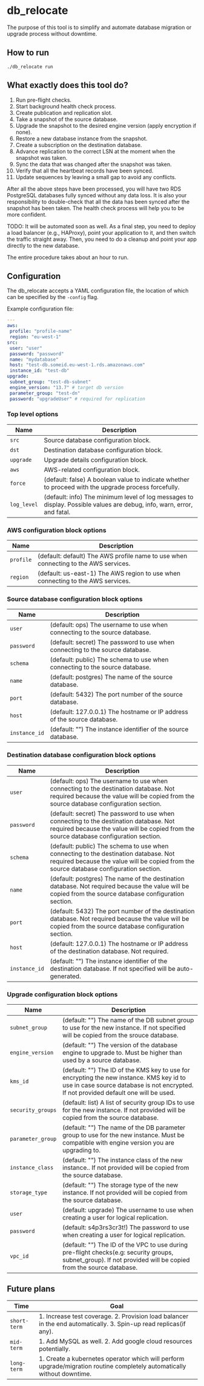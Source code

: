 # db_relocate

The purpose of this tool is to simplify and automate database migration or upgrade process without downtime.

## How to run
`./db_relocate run`

## What exactly does this tool do?
1. Run pre-flight checks.
2. Start background health check process.
3. Create publication and replication slot.
4. Take a snapshot of the source database.
5. Upgrade the snapshot to the desired engine version (apply encryption if none).
6. Restore a new database instance from the snapshot.
7. Create a subscription on the destination database.
8. Advance replication to the correct LSN at the moment when the snapshot was taken.
9. Sync the data that was changed after the snapshot was taken.
10. Verify that all the heartbeat records have been synced.
11. Update sequences by leaving a small gap to avoid any conflicts.

After all the above steps have been processed, you will have two RDS PostgreSQL databases fully synced without any data loss. It is also your responsibility to double-check that all the data has been synced after the snapshot has been taken. The health check process will help you to be more confident.

TODO: It will be automated soon as well.
As a final step, you need to deploy a load balancer (e.g., HAProxy), point your application to it, and then switch the traffic straight away. Then, you need to do a cleanup and point your app directly to the new database.

The entire procedure takes about an hour to run.

## Configuration

The db_relocate accepts a YAML configuration file, the location of which can be specified by the `-config` flag.

Example configuration file:
```yaml
---
aws:
 profile: "profile-name"
 region: "eu-west-1"
src:
 user: "user"
 password: "password"
 name: "mydatabase"
 host: "test-db.someid.eu-west-1.rds.amazonaws.com"
 instance_id: "test-db"
upgrade:
 subnet_group: "test-db-subnet"
 engine_version: "13.7" # target db version
 parameter_group: "test-dn"
 password: "upgradeUser" # required for replication
```

### Top level options

Name              | Description
------------------|------------
`src`             | Source database configuration block.
`dst`             | Destination database configuration block.
`upgrade`         | Upgrade details configuration block.
`aws`             | AWS-related configuration block.
`force`           | (default: false) A boolean value to indicate whether to proceed with the upgrade process forcefully.
`log_level`       | (default: info) The minimum level of log messages to display. Possible values are debug, info, warn, error, and fatal.

### AWS configuration block options
Name              | Description
------------------|------------
`profile`         | (default: default) The AWS profile name to use when connecting to the AWS services.
`region`          | (default: us-east-1) The AWS region to use when connecting to the AWS services.

### Source database configuration block options
Name              | Description
------------------|------------
`user`            | (default: ops) The username to use when connecting to the source database.
`password`        | (default: secret) The password to use when connecting to the source database.
`schema`          | (default: public) The schema to use when connecting to the source database.
`name`            | (default: postgres) The name of the source database.
`port`            | (default: 5432) The port number of the source database.
`host`            | (default: 127.0.0.1) The hostname or IP address of the source database.
`instance_id`     | (default: "") The instance identifier of the source database.

### Destination database configuration block options
Name              | Description
------------------|------------
`user`            | (default: ops) The username to use when connecting to the destination database. Not required because the value will be copied from the source database configuration section.
`password`        | (default: secret) The password to use when connecting to the destination database. Not required because the value will be copied from the source database configuration section.
`schema`          | (default: public) The schema to use when connecting to the destination database. Not required because the value will be copied from the source database configuration section.
`name`            | (default: postgres) The name of the destination database. Not required because the value will be copied from the source database configuration section.
`port`            | (default: 5432) The port number of the destination database. Not required because the value will be copied from the source database configuration section.
`host`            | (default: 127.0.0.1) The hostname or IP address of the destination database. Not required.
`instance_id`     | (default: "") The instance identifier of the destination database. If not specified will be auto-generated.

### Upgrade configuration block options
Name                | Description
--------------------|------------
`subnet_group`      | (default: "") The name of the DB subnet group to use for the new instance. If not specified will be copied from the srouce database.
`engine_version`    | (default: "") The version of the database engine to upgrade to. Must be higher than used by a source database.
`kms_id`            | (default: "") The ID of the KMS key to use for encrypting the new instance. KMS key id to use in case source database is not encrypted. If not provided default one will be used.
`security_groups`   | (default: list) A list of security group IDs to use for the new instance. If not provided will be copied from the source database.
`parameter_group`   | (default: "") The name of the DB parameter group to use for the new instance. Must be compatible with engine version you are upgrading to.
`instance_class`    | (default: "") The instance class of the new instance.. If not provided will be copied from the source database.
`storage_type`      | (default: "") The storage type of the new instance. If not provided will be copied from the source database.
`user`              | (default: upgrade) The username to use when creating a user for logical replication.
`password`          | (default: s4p3rs3cr3t!) The password to use when creating a user for logical replication.
`vpc_id`            | (default: "") The ID of the VPC to use during pre-flight checks(e.g: security groups, subnet_group). If not provided will be copied from the source database.


## Future plans
Time            |   Goal
----------------|-------
`short-term`    | 1. Increase test coverage. 2. Provision load balancer in the end automatically. 3. Spin-up read replicas(if any).
`mid-term`      | 1. Add MySQL as well. 2. Add google cloud resources potentially.
`long-term`     | 1. Create a kubernetes operator which will perform upgrade/migration routine completely automatically without downtime.
